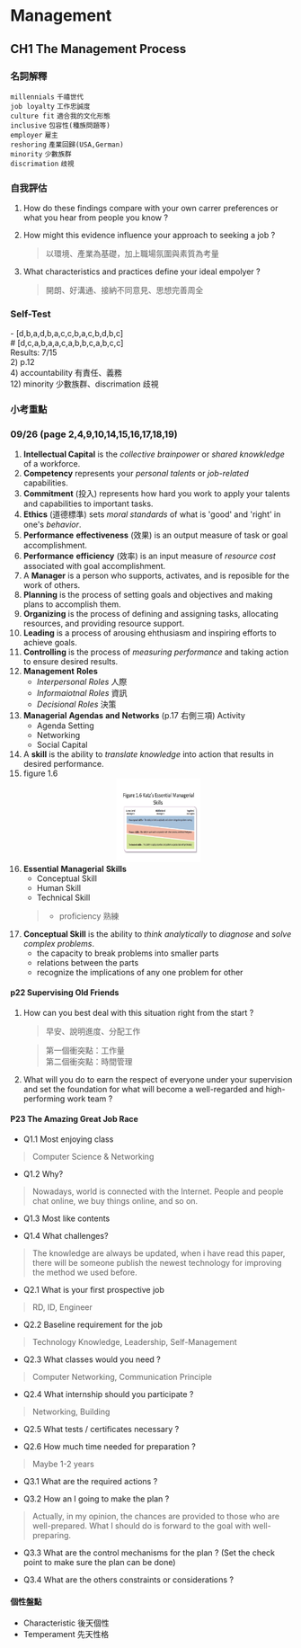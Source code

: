 # Management
## CH1 The Management Process

### 名詞解釋
`millennials` `千禧世代`  
`job loyalty` `工作忠誠度`  
`culture fit` `適合我的文化形態`  
`inclusive` `包容性(種族問題等)`  
`employer` `雇主`  
`reshoring` `產業回歸(USA,German)`  
`minority` `少數族群`  
`discrimation` `歧視`  


### 自我評估

1. How do these findings compare with your own carrer preferences or what you hear from people you know ?
    > 
2. How might this evidence influence your approach to seeking a job ?
    > 以環境、產業為基礎，加上職場氛圍與素質為考量
3. What characteristics and practices define your ideal empolyer ?
    > 開朗、好溝通、接納不同意見、思想完善周全

### Self-Test
\- [d,b,a,d,b,a,c,c,b,a,c,b,d,b,c]  
\# [d,c,a,b,a,a,c,a,b,b,c,a,b,c,c]  
Results: 7/15  
2) p.12  
4) accountability 有責任、義務  
12) minority 少數族群、discrimation 歧視


### 小考重點
### 09/26 (page 2,4,9,10,14,15,16,17,18,19)
1. **Intellectual Capital** is the _collective brainpower_ or _shared knowkledge_ of a workforce.
2. **Competency** represents your _personal talents_ or _job-related_ capabilities.
3. **Commitment** (投入)  represents how hard you work to apply your talents and capabilities to important tasks.
4. **Ethics** (道德標準) sets _moral standards_ of what is 'good' and 'right' in one's _behavior_.
5. **Performance** **effectiveness** (效果) is an output measure of task or goal accomplishment.
6. **Performance** **efficiency** (效率) is an input measure of _resource cost_ associated with goal accomplishment.
7. A **Manager** is a person who supports, activates, and is reposible for the work of others.
8. **Planning** is the process of setting goals and objectives and making plans to accomplish them.
9. **Organizing** is the process of defining and assigning tasks, allocating resources, and providing resource support.
10. **Leading** is a process of arousing ehthusiasm and inspiring efforts to achieve goals.
11. **Controlling** is the process of _measuring performance_ and taking action to ensure desired results.
12. **Management** **Roles**
    + _Interpersonal Roles_ 人際
    + _Informaiotnal Roles_ 資訊
    + _Decisional Roles_ 決策
13. **Managerial** **Agendas** **and** **Networks** (p.17 右側三項) Activity
    + Agenda Setting
    + Networking
    + Social Capital
14. A **skill** is the ability to _translate knowledge_ into action that results in desired performance.
15. figure 1.6
    <div align=center><img width="150" height="150" src="https://raw.githubusercontent.com/jason19970210/MarkdownPhotos/master/43.jpg"/></div>
16. **Essential** **Managerial** **Skills**
    + Conceptual Skill
    + Human Skill
    + Technical Skill
    > + proficiency 熟練
17. **Conceptual Skill** is the ability to _think analytically_ to _diagnose_ and _solve complex problems_.
    + the capacity to break problems into smaller parts
    + relations between the parts
    + recognize the implications of any one problem for other


#### p22 Supervising Old Friends
1. How can you best deal with this situation right from the start ?
    > 早安、說明進度、分配工作  

    > 第一個衝突點：工作量  
    > 第二個衝突點：時間管理  
2. What will you do to earn the respect of everyone under your supervision and set the foundation for what will become a well-regarded and high-performing work team ?

#### P23 The Amazing Great Job Race
+ Q1.1 Most enjoying class
> Computer Science & Networking
+ Q1.2 Why?
> Nowadays, world is connected with the Internet. People and people chat online, we buy things online, and so on.
+ Q1.3 Most like contents
> 
+ Q1.4 What challenges?
> The knowledge are always be updated, when i have read this paper, there will be someone publish the newest technology for improving the method we used before.

+ Q2.1 What is your first prospective job
> RD, ID, Engineer
+ Q2.2 Baseline requirement for the job
> Technology Knowledge, Leadership, Self-Management
+ Q2.3 What classes would you need ?
> Computer Networking, Communication Principle
+ Q2.4 What internship should you participate ?
> Networking, Building 
+ Q2.5 What tests / certificates necessary ?
> 
+ Q2.6 How much time needed for preparation ?
> Maybe 1-2 years

+ Q3.1 What are the required actions ?
> 
+ Q3.2 How an I going to make the plan ?
> Actually, in my opinion, the chances are provided to those who are well-prepared. What I should do is forward to the goal with well-preparing.
+ Q3.3 What are the control mechanisms for the plan ? (Set the check point to make sure the plan can be done)
> 
+ Q3.4 What are the others constraints or considerations ?
> 


#### 個性盤點
+ Characteristic 後天個性
+ Temperament 先天性格